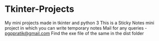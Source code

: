 # Tkinter-Projects
My mini projects made in tkinter and python 3
This is a Sticky Notes mini project in which you can write temporary notes
Mail for any queries - pgppratik@gmail.com
Find the exe file of the same in the dist folder
